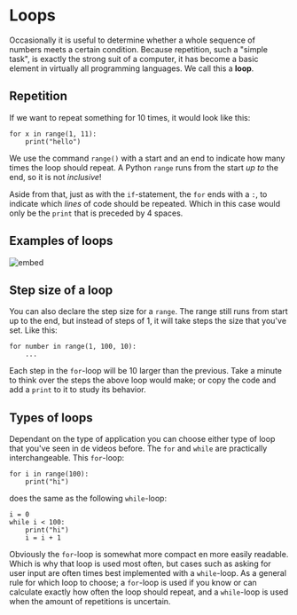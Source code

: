# Loops

Occasionally it is useful to determine whether a whole sequence of numbers meets a certain condition. Because repetition, such a "simple task", is exactly the strong suit of a computer, it has become a basic element in virtually all programming languages. We call this a **loop**.

## Repetition

If we want to repeat something for 10 times, it would look like this:

    for x in range(1, 11):
        print("hello")

We use the command `range()` with a start and an end to indicate how many times the loop should repeat. A Python `range` runs from the start *up to* the end, so it is not *inclusive*!

Aside from that, just as with the `if`-statement, the `for` ends with a `:`, to indicate which *lines* of code should be repeated. Which in this case would only be the `print` that is preceded by 4 spaces.

## Examples of loops

![embed](https://vimeo.com/album/5380755/embed)

## Step size of a loop

You can also declare the step size for a `range`. The range still runs from start up to the end, but instead of steps of 1, it will take steps the size that you've set. Like this:

    for number in range(1, 100, 10):
        ...

Each step in the `for`-loop will be 10 larger than the previous. Take a minute to think over the steps the above loop would make; or copy the code and add a `print` to it to study its behavior.

## Types of loops

Dependant on the type of application you can choose either type of loop that you've seen in de videos before. The `for` and `while` are practically interchangeable. This `for`-loop:

    for i in range(100):
        print("hi")

does the same as the following `while`-loop:

    i = 0
    while i < 100:
        print("hi")
        i = i + 1

Obviously the `for`-loop is somewhat more compact en more easily readable. Which is why that loop is used most often, but cases such as asking for user input are often times best implemented with a `while`-loop. As a general rule for which loop to choose; a `for`-loop is used if you know or can calculate exactly how often the loop should repeat, and a `while`-loop is used when the amount of repetitions is uncertain.
